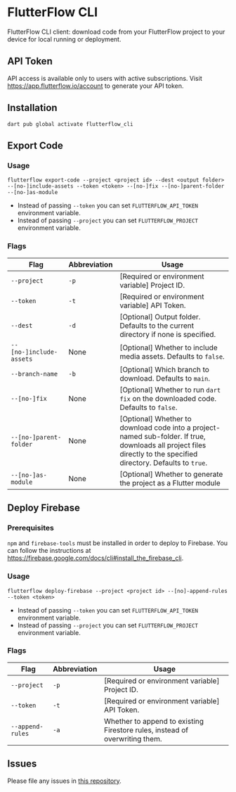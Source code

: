 # FlutterFlow CLI

FlutterFlow CLI client: download code from your FlutterFlow project to your device for local running or deployment.

## API Token

API access is available only to users with active subscriptions. Visit https://app.flutterflow.io/account to generate your API token.

## Installation

`dart pub global activate flutterflow_cli`

## Export Code

### Usage

`flutterflow export-code --project <project id> --dest <output folder> --[no-]include-assets --token <token> --[no-]fix --[no-]parent-folder --[no-]as-module`

* Instead of passing `--token` you can set `FLUTTERFLOW_API_TOKEN` environment variable.
* Instead of passing `--project` you can set `FLUTTERFLOW_PROJECT` environment variable.

### Flags

| Flag      | Abbreviation | Usage |
| ----------- | ----------- | ----------- |
| `--project`      | `-p`       | [Required or environment variable] Project ID. |
| `--token`      | `-t`       | [Required or environment variable] API Token. |
| `--dest`   | `-d`        | [Optional] Output folder. Defaults to the current directory if none is specified. |
| `--[no-]include-assets`   | None        | [Optional] Whether to include media assets. Defaults to `false`. |
| `--branch-name`   | `-b`        | [Optional] Which branch to download. Defaults to `main`. |
| `--[no-]fix`   | None        | [Optional] Whether to run `dart fix` on the downloaded code. Defaults to `false`. |
| `--[no-]parent-folder`   | None        | [Optional] Whether to download code into a project-named sub-folder. If true, downloads all project files directly to the specified directory. Defaults to `true`. |
| `--[no-]as-module`   | None        | [Optional] Whether to generate the project as a Flutter module |

## Deploy Firebase

### Prerequisites

 `npm` and `firebase-tools` must be installed in order to deploy to Firebase. You can follow the instructions at https://firebase.google.com/docs/cli#install_the_firebase_cli.

### Usage

`flutterflow deploy-firebase --project <project id> --[no]-append-rules --token <token>`

* Instead of passing `--token` you can set `FLUTTERFLOW_API_TOKEN` environment variable.
* Instead of passing `--project` you can set `FLUTTERFLOW_PROJECT` environment variable.

### Flags

| Flag      | Abbreviation | Usage |
| ----------- | ----------- | ----------- |
| `--project`      | `-p`       | [Required or environment variable] Project ID. |
| `--token`      | `-t`       | [Required or environment variable] API Token. |
| `--append-rules`      | `-a`       | Whether to append to existing Firestore rules, instead of overwriting them. |

## Issues

Please file any issues in [this repository](https://github.com/flutterflow/flutterflow-issues).
